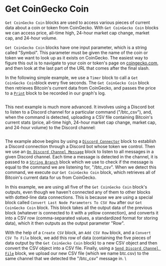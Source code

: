 # Get CoinGecko Coin

`Get CoinGecko Coin` blocks are used to access various pieces of current data about a coin or token from CoinGecko. With `Get CoinGecko Coin` blocks we can access price, all-time high, 24-hour market cap change, market cap, and 24-hour volume.

`Get CoinGecko Coin` blocks have one input parameter, which is a string called "Symbol". This parameter must be given the name of the coin or token we want to look up as it exists on CoinGecko. The easiest way to figure this out is to navigate to your coin or token's page on [coingecko.com](https://www.coingecko.com/en), and then look at the last part of the URL that comes after the final slash.

In the following simple example, we use a `Timer` block to call a `Get CoinGecko Coin`block every five seconds. The `Get CoinGecko Coin` block then retrieves Bitcoin's current data from CoinGecko, and passes the price to a [`Print`](../log/print.md) block to be recorded in our graph's log.

<figure><img src="https://i.imgur.com/WexrmlY.png" alt=""><figcaption></figcaption></figure>

This next example is much more advanced. It involves using a Discord bot to listen to a Discord channel for a particular command ("/btc\_csv"), and, when the command is detected, uploading a CSV file containing Bitcoin's current stats (price, all-time high, 24-hour market cap change, market cap, and 24-hour volume) to the Discord channel:

<figure><img src="https://i.imgur.com/SITlU0P.png" alt=""><figcaption></figcaption></figure>

The example above begins by using a [`Discord Connector`](../discord/discord-connector.md) block to establish a Discord connection through a Discord bot whose token we control. Then we use an [`On Discord Channel Message`](../discord/on-discord-channel-message.md) block to listen to all messages in a given Discord channel. Each time a message is detected in the channel, it is passed to a [`String Branch`](../base-condition/string-branch.md) block which we use to check if the message is equal to the command we are listening for, "/btc\_csv". When we detect this command, we execute our `Get CoinGecko Coin` block, which retrieves all of Bitcoin's current data for us from CoinGecko.

In this example, we are using all five of the `Get CoinGecko Coin` block's outputs, even though we haven't connected any of them to other blocks with dotted-line data connections. This is because we are using a special block called `Convert Last Node Parameters To CSV Row` after our `Get CoinGecko Coin` block. This block takes all the output data of the previous block (whatever is connected to it with a yellow connection), and converts it into a CSV row (comma-separated values, a standardized format for storing data), which it then outputs as the output parameter "Row".

With the help of a `Create CSV` block, an `Add CSV Row` block, and a `Convert CSV To File` block, we add this row of data (containing the five pieces of data output by the `Get CoinGecko Coin` block) to a new CSV object and then convert the CSV object into a CSV file. Finally, using a [`Send Discord Channel File`](../discord/send-discord-channel-file.md) block, we upload our new CSV file (which we name btc.csv) to the same channel that we detected the "/btc\_csv" message in. \
